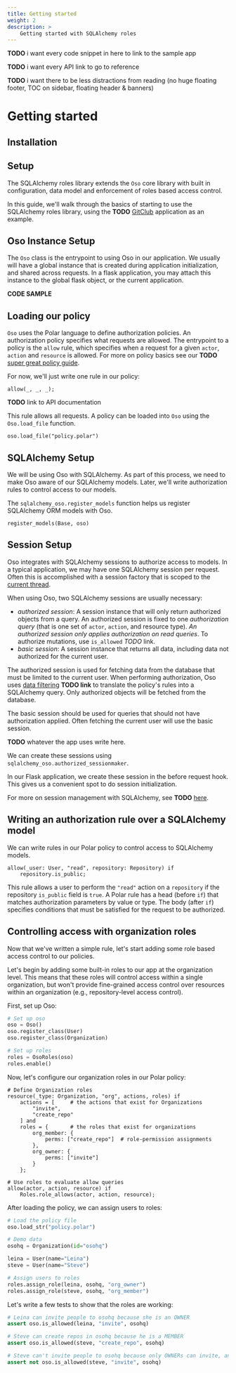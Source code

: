 ```yaml
---
title: Getting started
weight: 2
description: >
    Getting started with SQLAlchemy roles
---
```


**TODO** i want every code snippet in here to link to the sample app

**TODO** i want every API link to go to reference

**TODO** i want there to be less distractions from reading (no huge
floating footer, TOC on sidebar, floating header & banners)

# Getting started

## Installation

## Setup

The SQLAlchemy roles library extends the ``Oso`` core library with built
in configuration, data model and enforcement of roles based access
control.

In this guide, we'll walk through the basics of starting to use the
SQLAlchemy roles library, using the **TODO** [GitClub]() application as an
example.

## Oso Instance Setup

The ``Oso`` class is the entrypoint to using Oso in our application. We
usually will have a global instance that is created during application
initialization, and shared across requests. In a flask application, you
may attach this instance to the global flask object, or the current
application.

**CODE SAMPLE**

## Loading our policy

`Oso` uses the Polar language to define authorization policies. An
authorization policy specifies what requests are allowed. The entrypoint
to a policy is the `allow` rule, which specifies when a request for a
given `actor`, `action` and `resource` is allowed. For more on
policy basics see our **TODO** [super great policy guide]().

For now, we'll just write one rule in our policy:

```polar
allow(_, _, _);
```

**TODO** link to API documentation

This rule allows all requests. A policy can be loaded into ``Oso`` using
the `Oso.load_file` function.

```polar
oso.load_file("policy.polar")
```

## SQLAlchemy Setup

We will be using Oso with SQLAlchemy. As part of this process, we need
to make Oso aware of our SQLAlchemy models. Later, we'll write
authorization rules to control access to our models.

The `sqlalchemy_oso.register_models` function helps us register
SQLAlchemy ORM models with Oso.

```polar
register_models(Base, oso)
```

## Session Setup

Oso integrates with SQLAlchemy sessions to authorize access to models.
In a typical application, we may have one SQLAlchemy session per
request. Often this is accomplished with a session factory that is
scoped to the [current
thread](https://docs.sqlalchemy.org/en/13/orm/contextual.html).

When using Oso, two SQLAlchemy sessions are usually necessary:

- *authorized session*: A session instance that will only return
  authorized objects from a query. An authorized session is fixed to one
  *authorization query* (that is one set of `actor`, `action`, and resource
  type). *An authorized session only applies authorization on read
  queries*. To authorize mutations, use `is_allowed` *TODO* link.
- *basic session*: A session instance that returns all data, including
  data not authorized for the current user.

The authorized session is used for fetching data from the database that
must be limited to the current user. When performing authorization, Oso
uses [data filtering]() **TODO link** to translate the policy's rules into a
SQLAlchemy query. Only authorized objects will be fetched from the
database.

The basic session should be used for queries that should not have
authorization applied. Often fetching the current user will use the
basic session.

**TODO** whatever the app uses write here.

We can create these sessions using
`sqlalchemy_oso.authorized_sessionmaker`.

In our Flask application, we create these session in the before request
hook. This gives us a convenient spot to do session initialization.

For more on session management with SQLAlchemy, see **TODO** [here]().

## Writing an authorization rule over a SQLAlchemy model

We can write rules in our Polar policy to control access to SQLAlchemy
models.

```polar
allow(_user: User, "read", repository: Repository) if
    repository.is_public;
```

This rule allows a user to perform the `"read"` action on a `repository`
if the repository `is_public` field is `true`. A Polar rule has a head
(before `if`) that matches authorization parameters by value or
type. The body (after `if`) specifies conditions that must be satisfied
for the request to be authorized.

## Controlling access with organization roles

Now that we've written a simple rule, let's start adding some role based
access control to our policies.

Let's begin by adding some built-in roles to our app at the organization
level. This means that these roles will control access within a single
organization, but won't provide fine-grained access control over
resources within an organization (e.g., repository-level access
control).

First, set up Oso:

```python
# Set up oso
oso = Oso()
oso.register_class(User)
oso.register_class(Organization)

# Set up roles
roles = OsoRoles(oso)
roles.enable()
```

Now, let's configure our organization roles in our Polar policy:

```polar
# Define Organization roles
resource(_type: Organization, "org", actions, roles) if
    actions = [     # the actions that exist for Organizations
        "invite",
        "create_repo"
    ] and
    roles = {       # the roles that exist for organizations
        org_member: {
            perms: ["create_repo"]  # role-permission assignments
        },
        org_owner: {
            perms: ["invite"]
        }
    };

# Use roles to evaluate allow queries
allow(actor, action, resource) if
    Roles.role_allows(actor, action, resource);
```

After loading the policy, we can assign users to roles:

```python
# Load the policy file
oso.load_str("policy.polar")

# Demo data
osohq = Organization(id="osohq")

leina = User(name="Leina")
steve = User(name="Steve")

# Assign users to roles
roles.assign_role(leina, osohq, "org_owner")
roles.assign_role(steve, osohq, "org_member")
```

Let's write a few tests to show that the roles are working:

```python
# Leina can invite people to osohq because she is an OWNER
assert oso.is_allowed(leina, "invite", osohq)

# Steve can create repos in osohq because he is a MEMBER
assert oso.is_allowed(steve, "create_repo", osohq)

# Steve can't invite people to osohq because only OWNERs can invite, and he's not an OWNER
assert not oso.is_allowed(steve, "invite", osohq)
```
